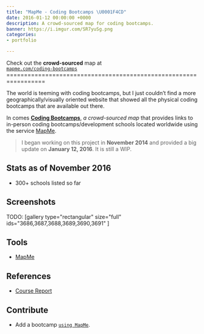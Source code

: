 ```yaml
---
title: "MapMe - Coding Bootcamps \U0001F4CD"
date: 2016-01-12 00:00:00 +0000
description: A crowd-sourced map for coding bootcamps.
banner: https://i.imgur.com/SR7yuSg.png
categories:
- portfolio

---
```

Check out the **crowd-sourced** map at\
[`mapme.com/coding-bootcamps`](https://mapme.com/coding-bootcamps) =================================================================

The world is teeming with coding bootcamps, but I just couldn’t find a more geographically/visually oriented website that showed all the physical coding bootcamps that are available out there.

In comes [**Coding Bootcamps**](https://mapme.com/coding-bootcamps "Coding Bootcamps"), _a crowd-sourced map_ that provides links to in-person coding bootcamps/development schools located worldwide using the service [MapMe](https://mapme.com/ "Mapme").

> I began working on this project in **November 2014** and provided a big update on **January 12, 2016**. It is still a WIP.

## Stats as of November 2016

* 300+ schools listed so far

## Screenshots

TODO: [gallery type="rectangular" size="full" ids="3686,3687,3688,3689,3690,3691" ]

## Tools

* [MapMe](https://mapme.com/ "Mapme")

## References

* [Course Report](https://coursereport.com "Course Report")

## Contribute

* Add a bootcamp [`using MapMe`](https://mapme.com/coding-bootcamps "Bootcamp.me - Mapme").
